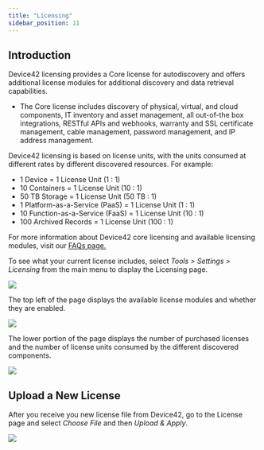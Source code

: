 ```yaml
---
title: "Licensing"
sidebar_position: 11
---
```


## Introduction

Device42 licensing provides a Core license for autodiscovery and offers additional license modules for additional discovery and data retrieval capabilities.

- The Core license includes discovery of physical, virtual, and cloud components, IT inventory and asset management, all out-of-the box integrations, RESTful APIs and webhooks, warranty and SSL certificate management, cable management, password management, and IP address management.

Device42 licensing is based on license units, with the units consumed at different rates by different discovered resources. For example:

- 1 Device = 1 License Unit (1 : 1)
- 10 Containers = 1 License Unit (10 : 1)
- 50 TB Storage = 1 License Unit (50 TB : 1)
- 1 Platform-as-a-Service (PaaS) = 1 License Unit (1 : 1)
- 10 Function-as-a-Service (FaaS) = 1 License Unit (10 : 1)
- 100 Archived Records = 1 License Unit (100 : 1)

For more information about Device42 core licensing and available licensing modules, visit our [FAQs page.](https://www.device42.com/company/faqs/?__hstc=51647990.ff5a79f118fd1dd66635c3ee1a2d193e.1631544705170.1639762215281.1640032949648.107&__hssc=51647990.2.1640032949648&__hsfp=1853336022)

To see what your current license includes, select _Tools > Settings > Licensing_ from the main menu to display the Licensing page.

![](/assets/images/Licensing-menu.png)

The top left of the page displays the available license modules and whether they are enabled.

![](/assets/images/WEB-601_License-modules.png)

The lower portion of the page displays the number of purchased licenses and the number of license units consumed by the different discovered components.

![](/assets/images/administration_licensing.png)

## Upload a New License

After you receive you new license file from Device42, go to the License page and select _Choose File_ and then _Upload & Apply_.

![](/assets/images/Licensing-upload-new.png)
